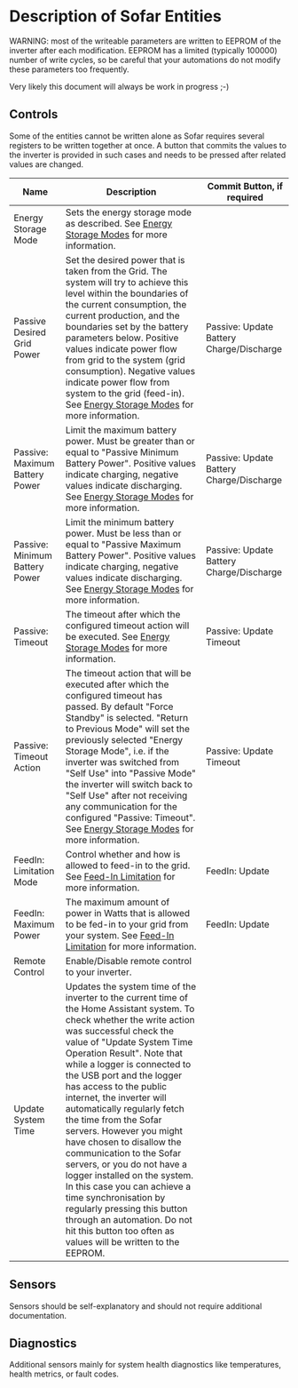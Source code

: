 # Description of Sofar Entities

WARNING: most of the writeable parameters are written to EEPROM of the inverter after each modification. EEPROM has a limited (typically 100000) number of write cycles, so be careful that your automations do not modify these parameters too frequently.

Very likely this document will always be work in progress ;-)

## Controls

Some of the entities cannot be written alone as Sofar requires several registers to be written together at once. A button that commits the values to the inverter is provided in such cases and needs to be pressed after related values are changed.

| Name | Description | Commit Button, if required |
| ---- | ----------- | -------------------------- |
| Energy Storage Mode | Sets the energy storage mode as described. See [Energy Storage Modes](sofar-energy-storage-modes.md) for more information. | |
| Passive Desired Grid Power | Set the desired power that is taken from the Grid. The system will try to achieve this level within the boundaries of the current consumption, the current production, and the boundaries set by the battery parameters below. Positive values indicate power flow from grid to the system (grid consumption). Negative values indicate power flow from system to the grid (feed-in). See [Energy Storage Modes](sofar-energy-storage-modes.md) for more information.| Passive: Update Battery Charge/Discharge |
| Passive: Maximum Battery Power | Limit the maximum battery power. Must be greater than or equal to "Passive Minimum Battery Power". Positive values indicate charging, negative values indicate discharging. See [Energy Storage Modes](sofar-energy-storage-modes.md) for more information.| Passive: Update Battery Charge/Discharge |
| Passive: Minimum Battery Power | Limit the minimum battery power. Must be less than or equal to "Passive Maximum Battery Power". Positive values indicate charging, negative values indicate discharging. See [Energy Storage Modes](sofar-energy-storage-modes.md) for more information.| Passive: Update Battery Charge/Discharge |
| Passive: Timeout | The timeout after which the configured timeout action will be executed. See [Energy Storage Modes](sofar-energy-storage-modes.md) for more information.| Passive: Update Timeout |
| Passive: Timeout Action | The timeout action that will be executed after which the configured timeout has passed. By default "Force Standby" is selected. "Return to Previous Mode" will set the previously selected "Energy Storage Mode", i.e. if the inverter was switched from "Self Use" into "Passive Mode" the inverter will switch back to "Self Use" after not receiving any communication for the configured "Passive: Timeout". See [Energy Storage Modes](sofar-energy-storage-modes.md) for more information.| Passive: Update Timeout |
| FeedIn: Limitation Mode | Control whether and how is allowed to feed-in to the grid. See [Feed-In Limitation](sofar-feedin-limitation.md) for more information. | FeedIn: Update |
| FeedIn: Maximum Power | The maximum amount of power in Watts that is allowed to be fed-in to your grid from your system. See [Feed-In Limitation](sofar-feedin-limitation.md) for more information. | FeedIn: Update |
| Remote Control| Enable/Disable remote control to your inverter. |  |
| Update System Time | Updates the system time of the inverter to the current time of the Home Assistant system. To check whether the write action was successful check the value of "Update System Time Operation Result". Note that while a logger is connected to the USB port and the logger has access to the public internet, the inverter will automatically regularly fetch the time from the Sofar servers. However you might have chosen to disallow the communication to the Sofar servers, or you do not have a logger installed on the system. In this case you can achieve a time synchronisation by regularly pressing this button through an automation. Do not hit this button too often as values will be written to the EEPROM.| |


## Sensors

Sensors should be self-explanatory and should not require additional documentation.


## Diagnostics

Additional sensors mainly for system health diagnostics like temperatures, health metrics, or fault codes.